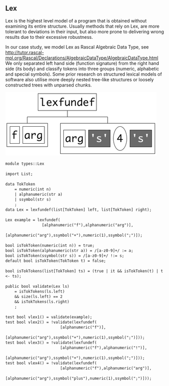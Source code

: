 ## Lex

Lex is the highest level model of a program that is obtained without examining its entire
structure. Usually methods that rely on Lex, are more tolerant to deviations in their input,
but also more prone to delivering wrong results due to their excessive robustness.

In our case study, we model Lex as Rascal Algebraic Data Type, see
http://tutor.rascal-mpl.org/Rascal/Declarations/AlgebraicDataType/AlgebraicDataType.html
We only separated left hand side (function signature) from the right hand side (its body)
and classify tokens into three groups (numeric, alphabetic and special symbols).
Some prior research on structured lexical models of software also utilise more deeply nested
tree-like structures or loosely constructed trees with unparsed chunks.

![Example](https://github.com/grammarware/bx-parsing/raw/master/img/Lex.png)

```
module types::Lex

import List;

data TokToken
	= numeric(int n)
	| alphanumeric(str a)
	| ssymbol(str s)
	;
data Lex = lexfundef(list[TokToken] left, list[TokToken] right);

Lex example = lexfundef(
				[alphanumeric("f"),alphanumeric("arg")],
				[alphanumeric("arg"),ssymbol("+"),numeric(1),ssymbol(";")]);

bool isTokToken(numeric(int n)) = true;
bool isTokToken(alphanumeric(str a)) = /[a-z0-9]+/ := a;
bool isTokToken(ssymbol(str s)) = /[a-z0-9]+/ !:= s;
default bool isTokToken(TokToken t) = false;

bool isTokTokens(list[TokToken] ts) = (true | it && isTokToken(t) | t <- ts); 

public bool validate(Lex ls)
	= isTokTokens(ls.left)
	&& size(ls.left) == 2
	&& isTokTokens(ls.right)
	;

test bool vlex1() = validate(example);
test bool vlex2() = !validate(lexfundef(
						[alphanumeric("f")],
						[alphanumeric("arg"),ssymbol("+"),numeric(1),ssymbol(";")]));
test bool vlex3() = !validate(lexfundef(
						[alphanumeric("f"),alphanumeric("!")],
						[alphanumeric("arg"),ssymbol("+"),numeric(1),ssymbol(";")]));
test bool vlex4() = !validate(lexfundef(
						[alphanumeric("f"),alphanumeric("arg")],
						[alphanumeric("arg"),ssymbol("plus"),numeric(1),ssymbol(";")]));
```

